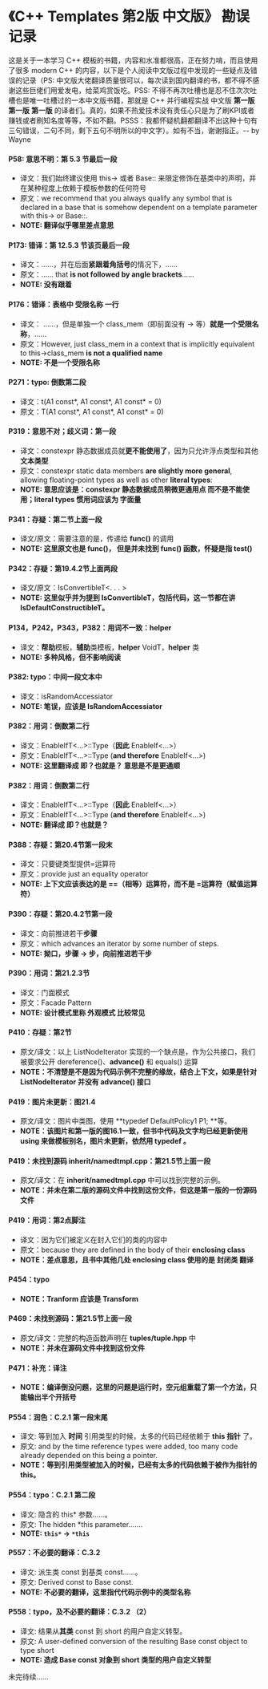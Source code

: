 # 《C++ Templates 第2版 中文版》 勘误记录

这是关于一本学习 C++ 模板的书籍，内容和水准都很高，正在努力啃，而且使用了很多 modern C++ 的内容，以下是个人阅读中文版过程中发现的一些疑点及错误的记录（PS: 中文版大佬翻译质量很可以，每次读到国内翻译的书，都不得不感谢这些巨佬们用爱发电，给菜鸡赏饭吃。PSS: 不得不再次吐槽也是忍不住次次吐槽也是唯一吐槽过的一本中文版书籍，那就是 C++ 并行编程实战 中文版 **第一版** **第一版** **第一版** 的译者们。真的，如果不热爱技术没有责任心只是为了刷KPI或者赚钱或者刷知名度等等，不如不翻。PSSS：我都怀疑机翻都翻译不出这种十句有三句错误，二句不同，剩下五句不明所以的中文字）。如有不当，谢谢指正。-- by Wayne

#### P58: 意思不明：第 5.3 节最后一段
+ 译文：我们始终建议使用 this-> 或者 Base<T>:: 来限定修饰在基类中的声明，并在某种程度上依赖于模板参数的任何符号
+ 原文：we recommend that you always qualify any symbol that is declared in a base that is somehow
dependent on a template parameter with this-> or Base<T>::.
+ **NOTE: 翻译似乎哪里差点意思**

#### P173: 错译：第 12.5.3 节该页最后一段
+ 译文：……，并在后面**紧跟着角括号**的情况下，……
+ 原文：…… that **is not followed by angle brackets**……
+ **NOTE: 没有跟着**

#### P176：错译：表格中 受限名称 一行
+ 译文： ……，但是单独一个 class_mem（即前面没有 -> 等）**就是一个受限名称**，……
+ 原文：However, just class_mem in a context that is implicitly equivalent to
this->class_mem **is not a qualified name**
+ **NOTE: 不是一个受限名称**

#### P271：typo: 倒数第二段
+ 译文：t<A1 const>(A1 const*, A1 const*, A1 const* = 0)
+ 原文：T<A1 const>(A1 const*, A1 const*, A1 const* = 0)

#### P319：意思不对；歧义词：第一段
+ 译文：constexpr 静态数据成员就**更不能使用了**，因为只允许浮点类型和其他**文本类型**
+ 原文：constexpr static data members **are slightly more general**, allowing floating-point types as well
as other **literal types**:
+ **NOTE: 意思应该是：constexpr 静态数据成员稍微更通用点 而不是不能使用；literal types 惯用词应该为 字面量**

#### P341：存疑：第二节上面一段
+ 译文/原文：需要注意的是，传递给 **func()** 的调用
+ **NOTE: 这里原文也是 func()， 但是并未找到 func() 函数，怀疑是指 test()**

#### P342：存疑：第19.4.2节上面两段
+ 译文/原文：IsConvertibleT<. . . > 
+ **NOTE: 这里似乎并为提到 IsConvertibleT，包括代码，这一节都在讲 IsDefaultConstructibleT。**

#### P134，P242，P343，P382：用词不一致：helper
+ 译文：**帮助**模板，**辅助**类模板，**helper** VoidT，**helper** 类
+ **NOTE: 多种风格，但不影响阅读**

#### P382: typo：中间一段文本中
+ 译文：isRandomAccessiator
+ **NOTE: 笔误，应该是 IsRandomAccessiator**

#### P382：用词：倒数第二行
+ 译文：EnableIfT<...>::Type（**因此** EnableIf<...>）
+ 原文：EnableIfT<...>::Type (**and therefore** EnableIf<...>)
+ **NOTE: 这里翻译成 即？也就是？ 意思是不是更通顺**

#### P382：用词：倒数第二行
+ 译文：EnableIfT<...>::Type（**因此** EnableIf<...>）
+ 原文：EnableIfT<...>::Type (**and therefore** EnableIf<...>)
+ **NOTE: 翻译成 即？也就是？**

#### P388：存疑：第20.4节第一段末
+ 译文：只要键类型提供=运算符
+ 原文：provide just an equality operator
+ **NOTE: 上下文应该表达的是 ==（相等）运算符，而不是 =运算符（赋值运算符）**

#### P390：存疑：第20.4.2节第一段
+ 译文：向前推进若干**步骤**
+ 原文：which advances an iterator by some number of steps. 
+ **NOTE: 拗口，步骤 -> 步，向前推进若干步**

#### P390：用词：第21.2.3节
+ 译文：门面模式
+ 原文：Facade Pattern
+ **NOTE: 设计模式里称 外观模式 比较常见**

#### P410：存疑：第2节
+ 原文/译文：以上 ListNodeIterator 实现的一个缺点是，作为公共接口，我们被要求公开 dereference()、**advance()** 和 equals() 运算
+ **NOTE：不清楚是不是因为代码示例不完整的缘故，结合上下文，如果是针对 ListNodeIterator 并没有 advance() 接口**

#### P419：图片未更新：图21.4
+ 原文/译文：图片中类图，使用 **typedef DefaultPolicy1 P1; **等。
+ **NOTE：该图片和第一版的图16.1一致，但书中代码及文字均已经更新使用 using 来做模板别名，图片未更新，依然用 typedef 。**

#### P419：未找到源码 inherit/namedtmpl.cpp：第21.5节上面一段
+ 原文/译文：在 **inherit/namedtmpl.cpp** 中可以找到完整的示例。
+ **NOTE：并未在第二版的源码文件中找到这份文件，但这是第一版的一份源码文件**

#### P419：用词：第2点脚注
+ 译文：因为它们被定义在封入它们的类的内容中
+ 原文：because they are defined in the body of their **enclosing class**
+ **NOTE：差点意思，且书中其他几处 enclosing class 使用的是 封闭类 翻译**

#### P454：typo
+ **NOTE：Tranform 应该是 Transform**

#### P469：未找到源码：第21.5节上面一段
+ 原文/译文：完整的构造函数声明在 **tuples/tuple.hpp** 中
+ **NOTE：并未在源码文件中找到这份文件**

#### P471：补充：译注
+ **NOTE：编译倒没问题，这里的问题是运行时，空元组重载了第一个方法，只能输出半个开括号**

#### P554：润色：C.2.1 第一段末尾
+ 译文: 等到加入 **时间** 引用类型的时候，太多的代码已经依赖于 **this 指针** 了。
+ 原文: and by the time reference types were added, too many code already depended on this being a pointer.
+ **NOTE：等到引用类型被加入的时候，已经有太多的代码依赖于被作为指针的 this。**

#### P554：typo：C.2.1 第二段
+ 译文: 隐含的 this* 参数……。
+ 原文: The hidden *this parameter…….
+ **NOTE: `this*` -> `*this`**

#### P557：不必要的翻译：C.3.2
+ 译文: 派生类 const 到基类 const……。
+ 原文: Derived const to Base const.
+ **NOTE: 不必要的翻译，这里指代代码示例中的类型名称**

#### P558：typo，及不必要的翻译：C.3.2 （2）
+ 译文: 结果从**其类** const 到 short 的用户自定义转型。
+ 原文: A user-defined conversion of the resulting Base const object to type short
+ **NOTE: 造成 Base const 对象到 short 类型的用户自定义转型**



未完待续……
